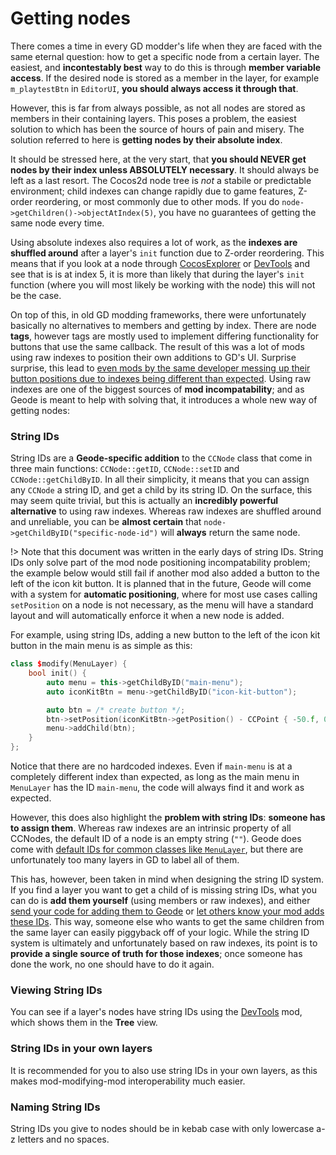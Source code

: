 # Getting nodes

There comes a time in every GD modder's life when they are faced with the same eternal question: how to get a specific node from a certain layer. The easiest, and **incontestably best** way to do this is through **member variable access**. If the desired node is stored as a member in the layer, for example `m_playtestBtn` in `EditorUI`, **you should always access it through that**.

However, this is far from always possible, as not all nodes are stored as members in their containing layers. This poses a problem, the easiest solution to which has been the source of hours of pain and misery. The solution referred to here is **getting nodes by their absolute index**.

It should be stressed here, at the very start, that **you should __NEVER__ get nodes by their index unless ABSOLUTELY __necessary__**. It should always be left as a last resort. The Cocos2d node tree is _not_ a stabile or predictable environment; child indexes can change rapidly due to game features, Z-order reordering, or most commonly due to other mods. If you do `node->getChildren()->objectAtIndex(5)`, you have no guarantees of getting the same node every time.

Using absolute indexes also requires a lot of work, as the **indexes are shuffled around** after a layer's `init` function due to Z-order reordering. This means that if you look at a node through [CocosExplorer](https://github.com/matcool/CocosExplorer) or [DevTools](https://github.com/hjfod/devtools) and see that is is at index 5, it is more than likely that during the layer's `init` function (where you will most likely be working with the node) this will not be the case.

On top of this, in old GD modding frameworks, there were unfortunately basically no alternatives to members and getting by index. There are node **tags**, however tags are mostly used to implement differing functionality for buttons that use the same callback. The result of this was a lot of mods using raw indexes to position their own additions to GD's UI. Surprise surprise, this lead to [even mods by the same developer messing up their button positions due to indexes being different than expected](https://discord.com/channels/822510988409831486/858820729234391063/881436739250585610). Using raw indexes are one of the biggest sources of **mod incompatability**; and as Geode is meant to help with solving that, it introduces a whole new way of getting nodes:

### String IDs

String IDs are a **Geode-specific addition** to the `CCNode` class that come in three main functions: `CCNode::getID`, `CCNode::setID` and `CCNode::getChildByID`. In all their simplicity, it means that you can assign any `CCNode` a string ID, and get a child by its string ID. On the surface, this may seem quite trivial, but this is actually an **incredibly powerful alternative** to using raw indexes. Whereas raw indexes are shuffled around and unreliable, you can be **almost certain** that `node->getChildByID("specific-node-id")` will **always** return the same node.

!> Note that this document was written in the early days of string IDs. String IDs only solve part of the mod node positioning incompatability problem; the example below would still fail if another mod also added a button to the left of the icon kit button. It is planned that in the future, Geode will come with a system for **automatic positioning**, where for most use cases calling `setPosition` on a node is not necessary, as the menu will have a standard layout and will automatically enforce it when a new node is added.

For example, using string IDs, adding a new button to the left of the icon kit button in the main menu is as simple as this:
```cpp
class $modify(MenuLayer) {
    bool init() {
        auto menu = this->getChildByID("main-menu");
        auto iconKitBtn = menu->getChildByID("icon-kit-button");

        auto btn = /* create button */;
        btn->setPosition(iconKitBtn->getPosition() - CCPoint { -50.f, 0.f });
        menu->addChild(btn);
    }
};
```
Notice that there are no hardcoded indexes. Even if `main-menu` is at a completely different index than expected, as long as the main menu in `MenuLayer` has the ID `main-menu`, the code will always find it and work as expected.

However, this does also highlight the **problem with string IDs**: **someone has to assign them**. Whereas raw indexes are an intrinsic property of all CCNodes, the default ID of a node is an empty string (`""`). Geode does come with [default IDs for common classes like `MenuLayer`](https://github.com/geode-sdk/geode/blob/91cecf3843d246939be4057cdf8e7d5d607aeeb1/loader/src/hooks/MenuLayer.cpp#L150-L197), but there are unfortunately too many layers in GD to label all of them.

This has, however, been taken in mind when designing the string ID system. If you find a layer you want to get a child of is missing string IDs, what you can do is **add them yourself** (using members or raw indexes), and either [send your code for adding them to Geode](https://github.com/geode-sdk/geode/pulls/new) or [let others know your mod adds these IDs](https://discord.gg/9e43WMKzhp). This way, someone else who wants to get the same children from the same layer can easily piggyback off of your logic. While the string ID system is ultimately and unfortunately based on raw indexes, its point is to **provide a single source of truth for those indexes**; once someone has done the work, no one should have to do it again.

### Viewing String IDs

You can see if a layer's nodes have string IDs using the [DevTools](https://github.com/hjfod/devtools) mod, which shows them in the **Tree** view.

### String IDs in your own layers

It is recommended for you to also use string IDs in your own layers, as this makes mod-modifying-mod interoperability much easier.

### Naming String IDs

String IDs you give to nodes should be in kebab case with only lowercase a-z letters and no spaces.



